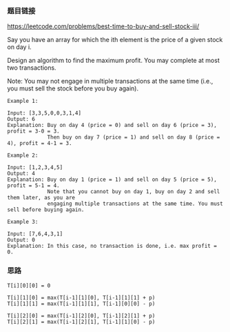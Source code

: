 ### 题目链接

https://leetcode.com/problems/best-time-to-buy-and-sell-stock-iii/

Say you have an array for which the ith element is the price of a given stock on day i.

Design an algorithm to find the maximum profit. You may complete at most two transactions.

Note: You may not engage in multiple transactions at the same time (i.e., you must sell the stock before you buy again).

```
Example 1:

Input: [3,3,5,0,0,3,1,4]
Output: 6
Explanation: Buy on day 4 (price = 0) and sell on day 6 (price = 3), profit = 3-0 = 3.
             Then buy on day 7 (price = 1) and sell on day 8 (price = 4), profit = 4-1 = 3.

Example 2:

Input: [1,2,3,4,5]
Output: 4
Explanation: Buy on day 1 (price = 1) and sell on day 5 (price = 5), profit = 5-1 = 4.
             Note that you cannot buy on day 1, buy on day 2 and sell them later, as you are
             engaging multiple transactions at the same time. You must sell before buying again.

Example 3:

Input: [7,6,4,3,1]
Output: 0
Explanation: In this case, no transaction is done, i.e. max profit = 0.
```

### 思路

```
T[i][0][0] = 0

T[i][1][0] = max(T[i-1][1][0], T[i-1][1][1] + p)
T[i][1][1] = max(T[i-1][1][1], T[i-1][0][0] - p)

T[i][2][0] = max(T[i-1][2][0], T[i-1][2][1] + p)
T[i][2][1] = max(T[i-1][2][1], T[i-1][1][0] - p)

```